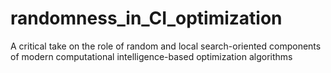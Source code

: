 # randomness_in_CI_optimization
A critical take on the role of random and local search-oriented components of modern computational intelligence-based optimization algorithms
